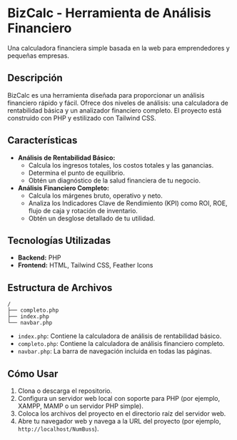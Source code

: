 # BizCalc - Herramienta de Análisis Financiero

Una calculadora financiera simple basada en la web para emprendedores y pequeñas empresas.

## Descripción

BizCalc es una herramienta diseñada para proporcionar un análisis financiero rápido y fácil. Ofrece dos niveles de análisis: una calculadora de rentabilidad básica y un analizador financiero completo. El proyecto está construido con PHP y estilizado con Tailwind CSS.

## Características

*   **Análisis de Rentabilidad Básico:**
    *   Calcula los ingresos totales, los costos totales y las ganancias.
    *   Determina el punto de equilibrio.
    *   Obtén un diagnóstico de la salud financiera de tu negocio.
*   **Análisis Financiero Completo:**
    *   Calcula los márgenes bruto, operativo y neto.
    *   Analiza los Indicadores Clave de Rendimiento (KPI) como ROI, ROE, flujo de caja y rotación de inventario.
    *   Obtén un desglose detallado de tu utilidad.

## Tecnologías Utilizadas

*   **Backend:** PHP
*   **Frontend:** HTML, Tailwind CSS, Feather Icons

## Estructura de Archivos

```
/
├── completo.php
├── index.php
└── navbar.php
```

*   `index.php`: Contiene la calculadora de análisis de rentabilidad básico.
*   `completo.php`: Contiene la calculadora de análisis financiero completo.
*   `navbar.php`: La barra de navegación incluida en todas las páginas.

## Cómo Usar

1.  Clona o descarga el repositorio.
2.  Configura un servidor web local con soporte para PHP (por ejemplo, XAMPP, MAMP o un servidor PHP simple).
3.  Coloca los archivos del proyecto en el directorio raíz del servidor web.
4.  Abre tu navegador web y navega a la URL del proyecto (por ejemplo, `http://localhost/NumBuss`).
